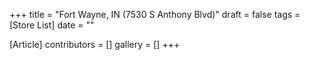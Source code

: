 +++
title = "Fort Wayne, IN (7530 S Anthony Blvd)"
draft = false
tags = [Store List]
date = ""

[Article]
contributors = []
gallery = []
+++